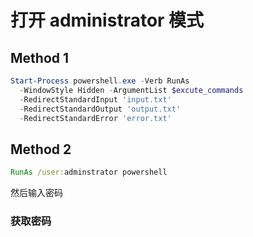 # 打开 administrator 模式

## Method 1

```powershell
Start-Process powershell.exe -Verb RunAs
  -WindowStyle Hidden -ArgumentList $excute_commands
  -RedirectStandardInput 'input.txt'
  -RedirectStandardOutput 'output.txt'
  -RedirectStandardError 'error.txt'
```

## Method 2

```cmd
RunAs /user:adminstrator powershell
```

然后输入密码

### 获取密码

```
```
